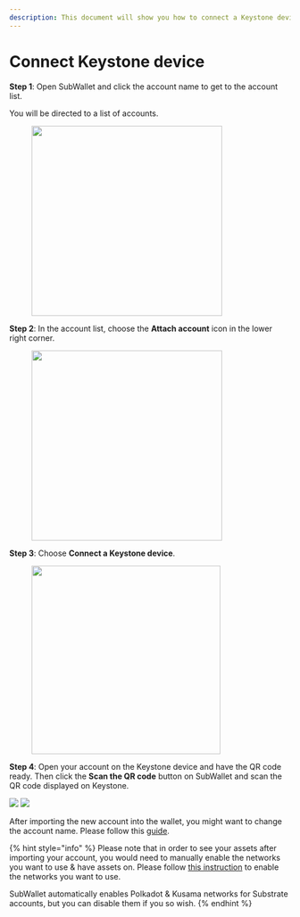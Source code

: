 ```yaml
---
description: This document will show you how to connect a Keystone device to SubWallet.
---
```


# Connect Keystone device

**Step 1**: Open SubWallet and click the account name to get to the account list.

You will be directed to a list of accounts.

<div align="left">

<figure><img src="../../.gitbook/assets/image (103).png" alt="" width="341"><figcaption></figcaption></figure>

</div>

**Step 2**: In the account list, choose the **Attach account** icon in the lower right corner.

<div align="left">

<figure><img src="../../.gitbook/assets/image (104).png" alt="" width="341"><figcaption></figcaption></figure>

</div>

**Step 3**: Choose **Connect a Keystone device**.

<div align="left">

<figure><img src="../../.gitbook/assets/image (105).png" alt="" width="338"><figcaption></figcaption></figure>

</div>

**Step 4**: Open your account on the Keystone device and have the QR code ready. Then click the **Scan the QR code** button on SubWallet and scan the QR code displayed on Keystone.

![](<../../.gitbook/assets/image (108).png>) ![](<../../.gitbook/assets/image (107).png>)

After importing the new account into the wallet, you might want to change the account name. Please follow this [guide](switch-between-accounts-and-change-account-name.md).

{% hint style="info" %}
Please note that in order to see your assets after importing your account, you would need to manually enable the networks you want to use & have assets on. Please follow [this instruction](../customize-your-blockchains.md) to enable the networks you want to use.

SubWallet automatically enables Polkadot & Kusama networks for Substrate accounts, but you can disable them if you so wish.&#x20;
{% endhint %}

